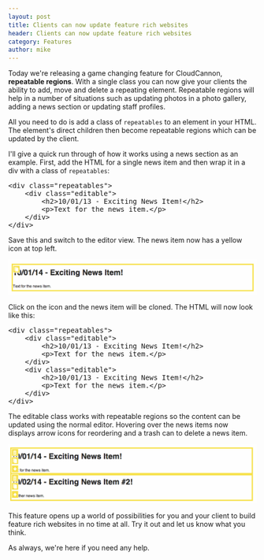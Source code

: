 ```yaml
---
layout: post
title: Clients can now update feature rich websites
header: Clients can now update feature rich websites
category: Features
author: mike
---
```


Today we're releasing a game changing feature for CloudCannon, <strong>repeatable regions</strong>. With a single class you can now give your clients the ability to add, move and delete a repeating element. Repeatable regions will help in a number of situations such as updating photos in a photo gallery, adding a news section or updating staff profiles. 

All you need to do is add a class of <code>repeatables</code> to an element in your HTML. The element's direct children then become repeatable regions which can be updated by the client.

I'll give a quick run through of how it works using a news section as an example. First, add the HTML for a single news item and then wrap it in a div with a class of <code>repeatables</code>:

<pre class="prettyprint linenums">
&lt;div class="repeatables"&gt;
	&lt;div class="editable"&gt;
		&lt;h2&gt;10/01/13 - Exciting News Item!&lt;/h2&gt;
		&lt;p&gt;Text for the news item.&lt;/p&gt;
	&lt;/div&gt;
&lt;/div&gt;
</pre>

Save this and switch to the editor view. The news item now has a yellow icon at top left. 

![Repeatables example](/img/blog/repeatables_1.png)

Click on the icon and the news item will be cloned. The HTML will now look like this:

<pre class="prettyprint linenums">
&lt;div class="repeatables"&gt;
	&lt;div class="editable"&gt;
		&lt;h2&gt;10/01/13 - Exciting News Item!&lt;/h2&gt;
		&lt;p&gt;Text for the news item.&lt;/p&gt;
	&lt;/div&gt;
	&lt;div class="editable"&gt;
		&lt;h2&gt;10/01/13 - Exciting News Item!&lt;/h2&gt;
		&lt;p&gt;Text for the news item.&lt;/p&gt;
	&lt;/div&gt;
&lt;/div&gt;
</pre>

The editable class works with repeatable regions so the content can be updated using the normal editor. Hovering over the news items now displays arrow icons for reordering and a trash can to delete a news item. 

![Repeatables example #2](/img/blog/repeatables_2.png)

This feature opens up a world of possibilities for you and your client to build feature rich websites in no time at all. Try it out and let us know what you think.

As always, we're here if you need any help.
